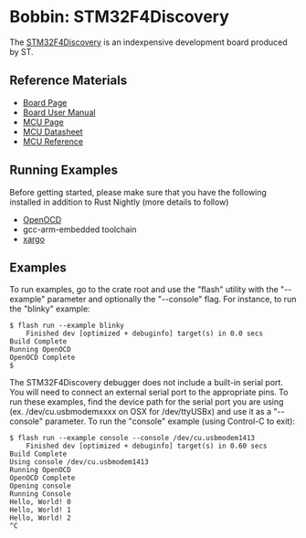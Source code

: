 # Bobbin: STM32F4Discovery

The [STM32F4Discovery](http://www.st.com/en/evaluation-tools/nucleo-f303ze.html) is an indexpensive development board produced by ST.

## Reference Materials

- [Board Page](http://www.st.com/en/evaluation-tools/stm32f4discovery.html)
- [Board User Manual](http://www.st.com/content/ccc/resource/technical/document/user_manual/70/fe/4a/3f/e7/e1/4f/7d/DM00039084.pdf/files/DM00039084.pdf/jcr:content/translations/en.DM00039084.pdf)
- [MCU Page](http://www.st.com/en/microcontrollers/stm32f407vg.html)
- [MCU Datasheet](http://www.st.com/content/ccc/resource/technical/document/datasheet/ef/92/76/6d/bb/c2/4f/f7/DM00037051.pdf/files/DM00037051.pdf/jcr:content/translations/en.DM00037051.pdf)
- [MCU Reference](http://www.st.com/content/ccc/resource/technical/document/reference_manual/3d/6d/5a/66/b4/99/40/d4/DM00031020.pdf/files/DM00031020.pdf/jcr:content/translations/en.DM00031020.pdf)

## Running Examples

Before getting started, please make sure that you have the following installed in addition to Rust Nightly (more details to follow)

- [OpenOCD](http://openocd.org)
- gcc-arm-embedded toolchain
- [xargo](https://github.com/japaric/xargo)

## Examples

To run examples, go to the crate root and use the "flash" utility with the "--example" parameter and optionally the "--console" flag. For instance, to run the "blinky" example:

```
$ flash run --example blinky
    Finished dev [optimized + debuginfo] target(s) in 0.0 secs
Build Complete
Running OpenOCD
OpenOCD Complete
$
```

The STM32F4Discovery debugger does not include a built-in serial port. You will need to connect an external serial port to the appropriate pins. To run these examples, find the device path for the serial port you are using (ex. /dev/cu.usbmodemxxxx on OSX for /dev/ttyUSBx) and use it as a "--console" parameter. 
To run the "console" example (using Control-C to exit):

```
$ flash run --example console --console /dev/cu.usbmodem1413
    Finished dev [optimized + debuginfo] target(s) in 0.60 secs
Build Complete
Using console /dev/cu.usbmodem1413
Running OpenOCD
OpenOCD Complete
Opening console
Running Console
Hello, World! 0
Hello, World! 1
Hello, World! 2
^C
```
